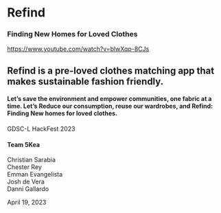 # Refind
### Finding New Homes for Loved Clothes

https://www.youtube.com/watch?v=blwXqp-8CJs

## Refind is a pre-loved clothes matching app that makes sustainable fashion friendly.

#### Let’s save the environment and empower communities, one fabric at a time. Let’s Reduce our consumption, reuse our wardrobes, and Refind: Finding New homes for loved clothes.


GDSC-L HackFest 2023
#### Team 5Kea

Christian Sarabia  
Chester Rey  
Emman Evangelista  
Josh de Vera  
Danni Gallardo 

April 19, 2023
